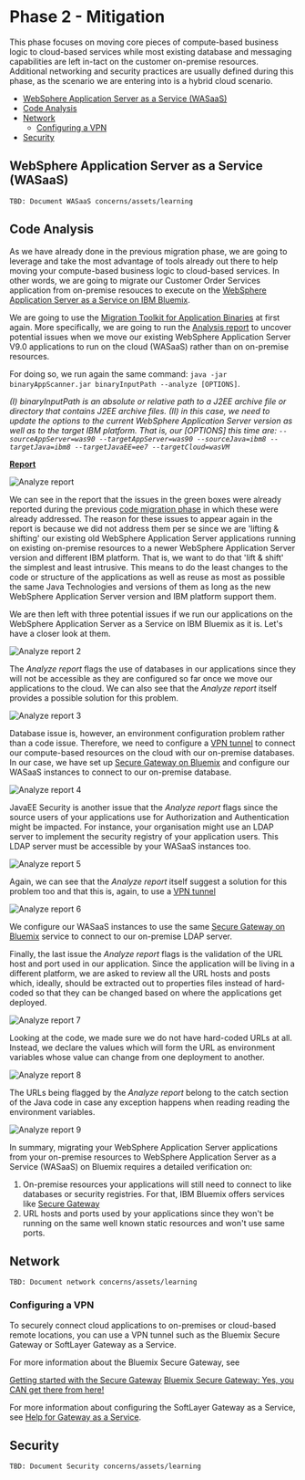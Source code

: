 # Phase 2 - Mitigation

This phase focuses on moving core pieces of compute-based business logic to cloud-based services while most existing database and messaging capabilities are left in-tact on the customer on-premise resources. Additional networking and security practices are usually defined during this phase, as the scenario we are entering into is a hybrid cloud scenario.

* [WebSphere Application Server as a Service (WASaaS)](#websphere-application-server-as-a-service-(wasaas))
* [Code Analysis](#code-analysis)
* [Network](#network)
    * [Configuring a VPN](#configure-a-vpn)
* [Security](#security)

## WebSphere Application Server as a Service (WASaaS)

`TBD: Document WASaaS concerns/assets/learning`

## Code Analysis

As we have already done in the previous migration phase, we are going to leverage and take the most advantage of tools already out there to help moving your compute-based business logic to cloud-based services. In other words, we are going to migrate our Customer Order Services application from on-premise resouces to execute on the [WebSphere Application Server as a Service on IBM Bluemix](https://console.ng.bluemix.net/docs/services/ApplicationServeronCloud/index.html#getting_started).

We are going to use the [Migration Toolkit for Application Binaries](https://developer.ibm.com/wasdev/downloads/#asset/tools-Migration_Toolkit_for_Application_Binaries) at first again. More specifically, we are going to run the [Analysis report](https://github.com/ibm-cloud-architecture/refarch-jee/blob/master/phases/phase1.md#analysis) to uncover potential issues when we move our existing WebSphere Application Server V9.0 applications to run on the cloud (WASaaS) rather than on on-premise resources.

For doing so, we run again the same command: `java -jar binaryAppScanner.jar binaryInputPath --analyze [OPTIONS]`.

_(I) binaryInputPath is an absolute or relative path to a J2EE archive file or directory that contains J2EE archive files._
_(II) in this case, we need to update the options to the current WebSphere Application Server version as well as to the target IBM platform. That is, our [OPTIONS] this time are: `--sourceAppServer=was90 --targetAppServer=was90 --sourceJava=ibm8 --targetJava=ibm8 --targetJavaEE=ee7 --targetCloud=wasVM`_

[**Report**](http://htmlpreview.github.com/?https://github.com/ibm-cloud-architecture/refarch-jee/blob/master/phases/phase2_reports/CustomerOrderServicesApp.ear_AnalysisReport.html)

![Analyze report](/phases/phase2_images/analyze_report/Analyze1.png?raw=true)

We can see in the report that the issues in the green boxes were already reported during the previous [code migration phase](https://github.com/ibm-cloud-architecture/refarch-jee/blob/master/phases/phase1.md#analysis) in which these were already addressed. The reason for these issues to appear again in the report is because we did not address them per se since we are 'lifting & shifting' our existing old WebSphere Application Server applications running on existing on-premise resources to a newer WebSphere Application Server version and different IBM platform. That is, we want to do that 'lift & shift' the simplest and least intrusive. This means to do the least changes to the code or structure of the applications as well as reuse as most as possible the same Java Technologies and versions of them as long as the new WebSphere Application Server version and IBM platform support them.

We are then left with three potential issues if we run our applications on the WebSphere Application Server as a Service on IBM Bluemix as it is. Let's have a closer look at them.

![Analyze report 2](/phases/phase2_images/analyze_report/Analyze2.png?raw=true)

The _Analyze report_ flags the use of databases in our applications since they will not be accessible as they are configured so far once we move our applications to the cloud. We can also see that the _Analyze report_ itself provides a possible solution for this problem.

![Analyze report 3](/phases/phase2_images/analyze_report/Analyze3.png?raw=true)

Database issue is, however, an environment configuration problem rather than a code issue. Therefore, we need to configure a [VPN tunnel](#configuring-a-vpn) to connect our compute-based resources on the cloud with our on-premise databases. In our case, we have set up [Secure Gateway on Bluemix](https://console.ng.bluemix.net/docs/services/SecureGateway/secure_gateway.html) and configure our WASaaS instances to connect to our on-premise database.

![Analyze report 4](/phases/phase2_images/analyze_report/Analyze4.png?raw=true)

JavaEE Security is another issue that the _Analyze report_ flags since the source users of your applications use for Authorization and Authentication might be impacted. For instance, your organisation might use an LDAP server to implement the security registry of your application users. This LDAP server must be accessible by your WASaaS instances too.

![Analyze report 5](/phases/phase2_images/analyze_report/Analyze5.png?raw=true)

Again, we can see that the _Analyze report_ itself suggest a solution for this problem too and that this is, again, to use a [VPN tunnel](#configuring-a-vpn)

![Analyze report 6](/phases/phase2_images/analyze_report/Analyze6.png?raw=true)

We configure our WASaaS instances to use the same [Secure Gateway on Bluemix](https://console.ng.bluemix.net/docs/services/SecureGateway/secure_gateway.html) service to connect to our on-premise LDAP server.

Finally, the last issue the _Analyze report_ flags is the validation of the URL host and port used in our application. Since the application will be living in a different platform, we are asked to review all the URL hosts and posts which, ideally, should be extracted out to properties files instead of hard-coded so that they can be changed based on where the applications get deployed.

![Analyze report 7](/phases/phase2_images/analyze_report/Analyze7.png?raw=true)

Looking at the code, we made sure we do not have hard-coded URLs at all. Instead, we declare the values which will form the URL as environment variables whose value can change from one deployment to another.

![Analyze report 8](/phases/phase2_images/analyze_report/Analyze8.png?raw=true)

The URLs being flagged by the _Analyze report_ belong to the catch section of the Java code in case any exception happens when reading reading the environment variables.

![Analyze report 9](/phases/phase2_images/analyze_report/Analyze9.png?raw=true)

In summary, migrating your WebSphere Application Server applications from your on-premise resources to WebSphere Application Server as a Service (WASaaS) on Bluemix requires a detailed verification on:

1. On-premise resources your applications will still need to connect to like databases or security registries. For that, IBM Bluemix offers services like [Secure Gateway](https://console.ng.bluemix.net/docs/services/SecureGateway/secure_gateway.html)
2. URL hosts and ports used by your applications since they won't be running on the same well known static resources and won't use same ports.

## Network

`TBD: Document network concerns/assets/learning`

### Configuring a VPN

To securely connect cloud applications to on-premises or cloud-based remote locations, you can use a VPN tunnel such as the Bluemix Secure Gateway or SoftLayer Gateway as a Service.

For more information about the Bluemix Secure Gateway, see

[Getting started with the Secure Gateway](https://console.ng.bluemix.net/docs/services/SecureGateway/secure_gateway.html)
[Bluemix Secure Gateway: Yes, you CAN get there from here!](https://www.ibm.com/blogs/bluemix/2015/03/bluemix-secure-gateway-yes-can-get/)

For more information about configuring the SoftLayer Gateway as a Service, see [Help for Gateway as a Service](https://gateway-as-a-service.com/gaas/ui/help).

## Security

`TBD: Document Security concerns/assets/learning`

